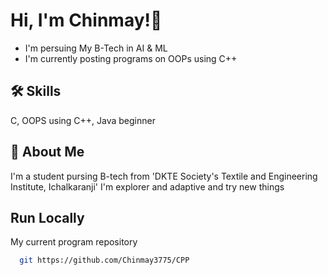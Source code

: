 # Hi, I'm Chinmay!👋

- I'm persuing My B-Tech in AI & ML 
- I'm currently posting programs on OOPs using C++  
## 🛠 Skills
C, OOPS using C++, Java beginner


## 🚀 About Me
I'm a student pursing B-tech from 'DKTE Society's
Textile and Engineering Institute, Ichalkaranji'
I'm explorer and adaptive and try new things 





## Run Locally
My current program repository
```bash
  git https://github.com/Chinmay3775/CPP
```

